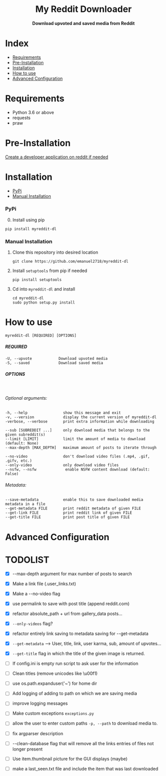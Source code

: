 <div align="center">
<h1>My Reddit Downloader</h1>
<h4>Download upvoted and saved media from Reddit</h4>
</div>



# Index

* [Requirements](#requirments)
* [Pre-Installation](#pre-installation)
* [Installation](#installation)
* [How to use](#how-to-use)
* [Advanced Configuration](#advanced-configuration)


# Requirements

- Python 3.6 or above
- requests
- praw

# Pre-Installation

[Create a developer application on reddit if needed](https://github.com/emanuel2718/myreddit-dl/blob/master/PRE_INSTALL.md)



# Installation

- [PyPi](#pypi)
- [Manual Installation](#manual-installion)

### PyPi

0. Install using pip
```console
pip install myreddit-dl
```

### Manual Installation

1. Clone this repository into desired location

    ```console
    git clone https://github.com/emanuel2718/myreddit-dl
    ```

2. Install `setuptools` from pip if needed

    ```console
    pip install setuptools
    ```

3. Cd into `myreddit-dl` and install
    ```console
    cd myreddit-dl
    sudo python setup.py install
    ```
    
# How to use

```console
myreddit-dl [REQUIRED] [OPTIONS]
```

##### REQUIRED

    -U, --upvote            Download upvoted media
    -S, --saved             Download saved media


##### OPTIONS

&nbsp; 

###### Optional arguments:
    -h, --help                show this message and exit
    -v, --version             display the current version of myreddit-dl
    -verbose, --verbose       print extra information while downloading

    --sub [SUBREDDIT ...]     only download media that belongs to the given subreddit(s)
    --limit [LIMIT]           limit the amount of media to download (default: None)
    --max-depth [MAX_DEPTH]   maximum amount of posts to iterate through

    --no-video                don't download video files (.mp4, .gif, .gifv, etc.)
    --only-video              only download video files
    --nsfw, --nsfw             enable NSFW content download (default: False)

###### Metadata:
    --save-metadata           enable this to save downloaded media metadata in a file
    --get-metadata FILE       print reddit metadata of given FILE
    --get-link FILE           print reddit link of given FILE
    --get-title FILE          print post title of given FILE

# Advanced Configuration

# TODOLIST
- [x] --max-depth argument for max number of posts to search
- [x] Make a link file (.user_links.txt)
- [x] Make a --no-video flag
- [x] use permalink to save with post title (append reddit.com)
- [x] refactor absolute_path + url from gallery_data posts...
- [x] `--only-videos` flag?
- [x] refactor entirely link saving to metadata saving for --get-metadata
- [x] `--get-metadata` --> User, title, link, user karma, sub, amount of upvotes...
- [x] `--get-title` flag in which the title of the given image is returned.
- [ ] If config.ini is empty run script to ask user for the information
- [ ] Clean titles (remove unicodes like \u00f1)
- [ ] use os.path.expanduser('~') for home dir
- [ ] Add logging of adding to path on which we are saving media
- [ ] improve logging messages
- [ ] Make custom exceptions `exceptions.py`
- [ ] allow the user to enter custom paths `-p, --path` to download media to.
- [ ] fix argparser description
- [ ] --clean-database flag that will remove all the links entries of files not longer present
- [ ] Use item.thumbnail picture for the GUI displays (maybe)
- [ ] make a last_seen.txt file and include the item that was last downloaded

